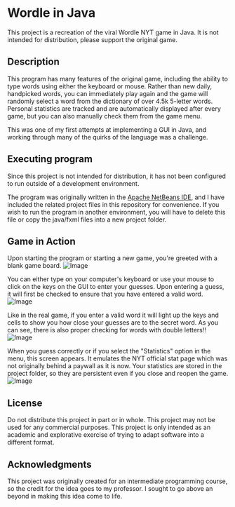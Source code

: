 # Wordle in Java

This project is a recreation of the viral Wordle NYT game in Java. It is not intended for distribution, please support the original game.

## Description

This program has many features of the original game, including the ability to type words using either the keyboard or mouse.
Rather than new daily, handpicked words, you can immediately play again and the game will randomly select a word from the dictionary of over 4.5k 5-letter words.
Personal statistics are tracked and are automatically displayed after every game, but you can also manually check them from the game menu.

This was one of my first attempts at implementing a GUI in Java, and working through many of the quirks of the language was a challenge.

## Executing program

Since this project is not intended for distribution, it has not been configured to run outside of a development environment.

The program was originally written in the [Apache NetBeans IDE](https://netbeans.apache.org/front/main/index.html), and I have included the related project files in this repository for convenience.
If you wish to run the program in another environment, you will have to delete this file or copy the java/fxml files into a new project folder.

## Game in Action

Upon starting the program or starting a new game, you're greeted with a blank game board.
![Image](https://github.com/user-attachments/assets/dc2f46aa-c17e-4523-ac9a-0e8b1baf3d2b)

You can either type on your computer's keyboard or use your mouse to click on the keys on the GUI to enter your guesses.
Upon entering a guess, it will first be checked to ensure that you have entered a valid word.
![Image](https://github.com/user-attachments/assets/1f3a7098-147b-4427-aa31-94a0ae270fa6)

Like in the real game, if you enter a valid word it will light up the keys and cells to show you how close your guesses are to the secret word.
As you can see, there is also proper checking for words with double letters!!
![Image](https://github.com/user-attachments/assets/40bbe2cf-9349-4964-b6c1-169559f3690a)

When you guess correctly or if you select the "Statistics" option in the menu, this screen appears.
It emulates the NYT official stat page which was not originally behind a paywall as it is now.
Your statistics are stored in the project folder, so they are persistent even if you close and reopen the game.
![Image](https://github.com/user-attachments/assets/bfac8d69-cf58-4aae-8017-92d3999c05c3)

## License

Do not distribute this project in part or in whole. This project may not be used for any commercial purposes.
This project is only intended as an academic and explorative exercise of trying to adapt software into a different format.

## Acknowledgments

This project was originally created for an intermediate programming course, so the credit for the idea goes to my professor. I sought to go above an beyond in making this idea come to life.
